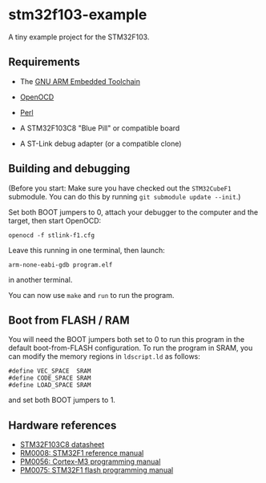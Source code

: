 # stm32f103-example

A tiny example project for the STM32F103.


## Requirements

* The [GNU ARM Embedded Toolchain](https://developer.arm.com/tools-and-software/open-source-software/developer-tools/gnu-toolchain/gnu-rm)
* [OpenOCD](http://openocd.org/)
* [Perl](https://www.perl.org/)

* A STM32F103C8 "Blue Pill" or compatible board
* A ST-Link debug adapter (or a compatible clone)


## Building and debugging

(Before you start: Make sure you have checked out the `STM32CubeF1` submodule. You can do this by running `git submodule update --init`.)

Set both BOOT jumpers to 0, attach your debugger to the computer and the target, then start OpenOCD:

```
openocd -f stlink-f1.cfg
```

Leave this running in one terminal, then launch:

```
arm-none-eabi-gdb program.elf
```

in another terminal.

You can now use `make` and `run` to run the program.


## Boot from FLASH / RAM

You will need the BOOT jumpers both set to 0 to run this program in the default boot-from-FLASH configuration. To run the program in SRAM, you can modify the memory regions in `ldscript.ld` as follows:

```
#define VEC_SPACE  SRAM
#define CODE_SPACE SRAM
#define LOAD_SPACE SRAM
```

and set both BOOT jumpers to 1.


## Hardware references

* [STM32F103C8 datasheet](https://www.st.com/resource/en/datasheet/stm32f103c8.pdf)
* [RM0008: STM32F1 reference manual](https://www.st.com/resource/en/reference_manual/cd00171190.pdf)
* [PM0056: Cortex-M3 programming manual](https://www.st.com/resource/en/programming_manual/cd00228163.pdf)
* [PM0075: STM32F1 flash programming manual](https://www.st.com/resource/en/programming_manual/cd00283419.pdf)
